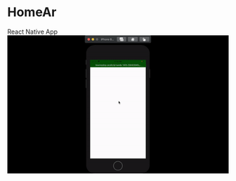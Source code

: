 # HomeAr
React Native App
<a href="https://github.com/maheenriaz/HomeAr/blob/main/ezgif.com-gif-maker%20(2).gif"><img src="https://github.com/maheenriaz/HomeAr/blob/main/ezgif.com-gif-maker%20(2).gif" title="react native"></a>
